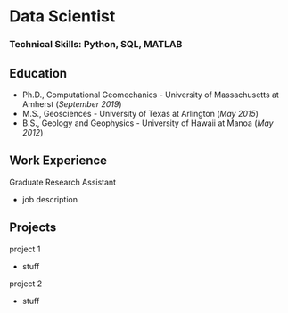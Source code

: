 # Data Scientist
### Technical Skills: Python, SQL, MATLAB

## Education
- Ph.D., Computational Geomechanics - University of Massachusetts at Amherst (_September 2019_)
- M.S., Geosciences - University of Texas at Arlington (_May 2015_)
- B.S., Geology and Geophysics - University of Hawaii at Manoa (_May 2012_)

## Work Experience
Graduate Research Assistant
- job description

## Projects
project 1
- stuff

project 2
- stuff
